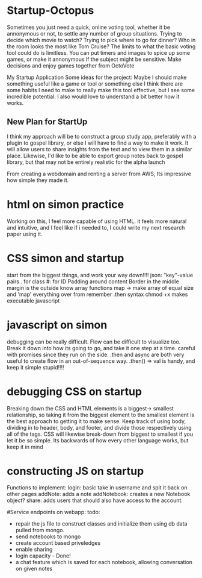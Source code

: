 # Startup-Octopus
Sometimes you just need a quick, online voting tool, whether it be annonymous or not, to settle any number of group situations. Trying to decide which movie to watch? Trying to pick where to go for dinner? Who in the room looks the most like Tom Cruise? The limits to what the basic voting tool could do is limitless. You can put timers and images to spice up some games, or make it annonymous if the subject might be sensitive. Make decisions and enjoy games together from OctoVote


My Startup Application
Some ideas for the project:
Maybe I should make something useful like a game or tool or something else
I think there are some habits I need to make to really make this tool effective, but I see some incredible potential. I also would love to understand a bit better how it works.
## New Plan for StartUp
I think my approach will be to construct a group study app, preferably with a plugin to gospel library, or else I will have to find a way to make it work. It will allow users to share insights from the text and to view them in a similar place. Likewise, I'd like to be able to export group notes back to gospel library, but that may not be entirely realistic for the alpha launch

From creating a webdomain and renting a server from AWS, Its impressive how simple they made it. 

# html on simon practice

Working on this, I feel more capable of using HTML. it feels more natural and intuitive, and I feel like if i needed to, I could write my next research paper using it.

# CSS simon and startup

start from the biggest things, and work your way down!!!!
json: "key"-value pairs
. for class
#: for ID
Padding around content
Border in the middle
margin is the outside
know array functions
map -> make array of equal size and 'map' everything over from 
remember .then syntax
chmod +x makes executable javascript

# javascript on simon

debugging can be really difficult. Flow can be difficult to visualize too. Break it down into how its going to go, and take it one step at a time. careful with promises since they run on the side. .then and async are both very useful to create flow in an out-of-sequence way. .then() => val is handy, and keep it simple stupid!!!!

# debugging CSS on startup

Breaking down the CSS and HTML elements is a biggest-> smallest relationship, so taking it from the biggest element to the smallest element is the best approach to getting it to make sense. Keep track of using body, dividing in to header, body, and footer, and divide those respectively using all of the tags. CSS will likewise break-down from biggest to smallest if you let it be so simple. Its backwards of how every other language works, but keep it in mind

# constructing JS on startup
Functions to implement:
login: basic take in username and spit it back on other pages
addNote: adds a note 
addNotebook: creates a new Notebook object?
share: adds users that should also have access to the account.


#Service endpoints on webapp:
todo:
 - repair the  js file to construct classes and initialize them using db data pulled from mongo.
 - send notebooks to mongo
 - create account based priveledges
 - enable sharing
 - login capacity - Done!
 - a chat feature which is saved for each notebook, allowing conversation on given notes
